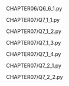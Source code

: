 CHAPTER06/Q6_6_1.py

CHAPTER07/Q7_1_1.py

CHAPTER07/Q7_1_2.py

CHAPTER07/Q7_1_3.py

CHAPTER07/Q7_1_4.py

CHAPTER07/Q7_2_1.py

CHAPTER07/Q7_2_2.py

